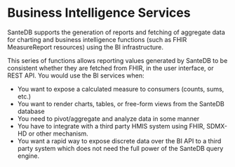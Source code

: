 # Business Intelligence Services

SanteDB supports the generation of reports and fetching of aggregate data for charting and business intelligence functions \(such as FHIR MeasureReport resources\)  using the BI infrastructure.

This series of functions allows reporting values generated by SanteDB to be consistent whether they are fetched from FHIR, in the user interface, or REST API. You would use the BI services when:

* You want to expose a calculated measure to consumers \(counts, sums, etc.\)
* You want to render charts, tables, or free-form views from the SanteDB database
* You need to pivot/aggregate and analyze data in some manner
* You have to integrate with a third party HMIS system using FHIR, SDMX-HD or other mechanism.
* You want a rapid way to expose discrete data over the BI API to a third party system which does not need the full power of the SanteDB query engine.

